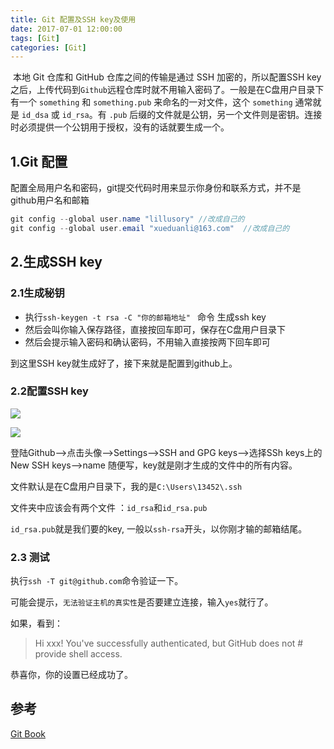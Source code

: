 ```yaml
---
title: Git 配置及SSH key及使用
date: 2017-07-01 12:00:00
tags: [Git]
categories: [Git]
---
```


​	本地 Git 仓库和 GitHub 仓库之间的传输是通过 SSH 加密的，所以配置SSH key之后，上传代码到`Github`远程仓库时就不用输入密码了。一般是在C盘用户目录下有一个 `something` 和 `something.pub` 来命名的一对文件，这个 `something` 通常就是 `id_dsa` 或 `id_rsa`。有 `.pub` 后缀的文件就是公钥，另一个文件则是密钥。连接时必须提供一个公钥用于授权，没有的话就要生成一个。

## 1.Git 配置

配置全局用户名和密码，git提交代码时用来显示你身份和联系方式，并不是github用户名和邮箱

```java
git config --global user.name "lillusory" //改成自己的
git config --global user.email "xueduanli@163.com"  //改成自己的
```

## 2.生成SSH key

### 2.1生成秘钥

- 执行`ssh-keygen -t rsa -C "你的邮箱地址" ` 命令 生成ssh key
- 然后会叫你输入保存路径，直接按回车即可，保存在C盘用户目录下
- 然后会提示输入密码和确认密码，不用输入直接按两下回车即可

到这里SSH key就生成好了，接下来就是配置到github上。

### 2.2配置SSH key

![](https://github.com/lillusory/lillusory.github.io/raw/Hexo/MyImages/Git/2018-12-27-Git-ssh-key-set1.png)

![](https://github.com/lillusory/lillusory.github.io/raw/Hexo/MyImages/Git/2018-12-27-Git-ssh-key-set2.png)



登陆Github-->点击头像-->Settings-->SSH and GPG keys-->选择SSh keys上的New SSH keys-->name 随便写，key就是刚才生成的文件中的所有内容。

文件默认是在C盘用户目录下，我的是`C:\Users\13452\.ssh`

文件夹中应该会有两个文件 ：`id_rsa`和`id_rsa.pub` 

`id_rsa.pub`就是我们要的key, 一般以`ssh-rsa`开头，以你刚才输的邮箱结尾。

### 2.3 测试

执行`ssh -T git@github.com`命令验证一下。

可能会提示，`无法验证主机的真实性`是否要建立连接，输入`yes`就行了。

如果，看到：

> Hi xxx! You've successfully authenticated, but GitHub does not # provide shell access.

恭喜你，你的设置已经成功了。

## 参考

[Git Book](https://git-scm.com/book/zh/v2/%E6%9C%8D%E5%8A%A1%E5%99%A8%E4%B8%8A%E7%9A%84-Git-%E7%94%9F%E6%88%90-SSH-%E5%85%AC%E9%92%A5)